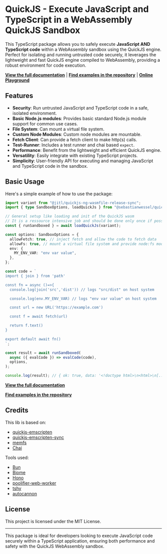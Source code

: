 # QuickJS - Execute JavaScript and TypeScript in a WebAssembly QuickJS Sandbox

This TypeScript package allows you to safely execute **JavaScript AND TypeScript code** within a WebAssembly sandbox using the QuickJS engine. Perfect for isolating and running untrusted code securely, it leverages the lightweight and fast QuickJS engine compiled to WebAssembly, providing a robust environment for code execution.

**[View the full documentation](https://sebastianwessel.github.io/quickjs/)** | **[Find examples in the repository](https://github.com/sebastianwessel/quickjs/tree/main/example)** | **[Online Playground](https://sebastianwessel.github.io/quickjs/playground.html)**

## Features

- **Security**: Run untrusted JavaScript and TypeScript code in a safe, isolated environment.
- **Basic Node.js modules**: Provides basic standard Node.js module support for common use cases.
- **File System**: Can mount a virtual file system.
- **Custom Node Modules**: Custom node modules are mountable.
- **Fetch Client**: Can provide a fetch client to make http(s) calls.
- **Test-Runner**: Includes a test runner and chai based `expect`.
- **Performance**: Benefit from the lightweight and efficient QuickJS engine.
- **Versatility**: Easily integrate with existing TypeScript projects.
- **Simplicity**: User-friendly API for executing and managing JavaScript and TypeScript code in the sandbox.

## Basic Usage

Here's a simple example of how to use the package:

```typescript
import variant from "@jitl/quickjs-ng-wasmfile-release-sync";
import { type SandboxOptions, loadQuickJs } from "@sebastianwessel/quickjs";

// General setup like loading and init of the QuickJS wasm
// It is a ressource intensive job and should be done only once if possible
const { runSandboxed } = await loadQuickJs(variant);

const options: SandboxOptions = {
  allowFetch: true, // inject fetch and allow the code to fetch data
  allowFs: true, // mount a virtual file system and provide node:fs module
  env: {
    MY_ENV_VAR: "env var value",
  },
};

const code = `
import { join } from 'path'

const fn = async ()=>{
  console.log(join('src','dist')) // logs "src/dist" on host system

  console.log(env.MY_ENV_VAR) // logs "env var value" on host system

  const url = new URL('https://example.com')

  const f = await fetch(url)

  return f.text()
}

export default await fn()
`;

const result = await runSandboxed(
  async ({ evalCode }) => evalCode(code),
  options,
);

console.log(result); // { ok: true, data: '<!doctype html>\n<html>\n[....]</html>\n' }
```

**[View the full documentation](https://sebastianwessel.github.io/quickjs/)**

**[Find examples in the repository](https://github.com/sebastianwessel/quickjs/tree/main/example)**

## Credits

This lib is based on:

- [quickjs-emscripten](https://github.com/justjake/quickjs-emscripten)
- [quickjs-emscripten-sync](https://github.com/reearth/quickjs-emscripten-sync)
- [memfs](https://github.com/streamich/memfs)
- [Chai](https://www.chaijs.com)

Tools used:

- [Bun](https://bun.sh)
- [Biome](https://biomejs.dev)
- [Hono](https://hono.dev)
- [poolifier-web-worker](https://github.com/poolifier/poolifier-web-worker)
- [tshy](https://github.com/isaacs/tshy)
- [autocannon](https://github.com/mcollina/autocannon)

## License

This project is licensed under the MIT License.

---

This package is ideal for developers looking to execute JavaScript code securely within a TypeScript application, ensuring both performance and safety with the QuickJS WebAssembly sandbox.
